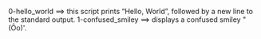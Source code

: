 0-hello_world ==> this script prints “Hello, World”, followed by a new line to the standard output.
1-confused_smiley ==>  displays a confused smiley "(Ôo)'.
